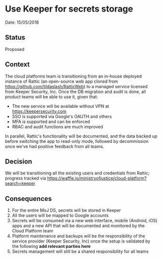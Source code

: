 # Use Keeper for secrets storage

Date: 15/05/2018

## Status

Proposed

## Context

The cloud platforms team is transitioning from an in-house deployed instance of Rattic (an open-source web app cloned from https://github.com/tildaslash/RatticWeb) to a managed service licensed from Keeper Security, Inc.
Once the DB migration and audit is done, all product teams will be able to use it, given that:

- The new service will be available without VPN at https://keepersecurity.com
- SSO is supported via Google's OAUTH and others
- MFA is supported and can be enforced
- RBAC and audit functions are much improved

In parallel, Rattic's functionality will be documented, and the data backed up before switching the app to read-only mode, followed by decommission once we've had positive feedback from all teams.

## Decision

We will be transitioning all the existing users and credentials from Rattic; progress tracked via https://waffle.io/ministryofjustice/cloud-platform?search=keeper

## Consequences

1. For the entire MoJ DS, secrets will be stored in Keeper
2. All the users will be mapped to Google accounts
3. Secrets will be consumed via a new web interface, mobile (Android, iOS) apps and a new API that will be documented and monitored by the Cloud Platform team
4. Platform maintenance and backups will be the responsibility of the service provider (Keeper Security, Inc) once the setup is validated by the following **add relevant parties here**
5. Secrets management will still be a shared responsibility for all teams
